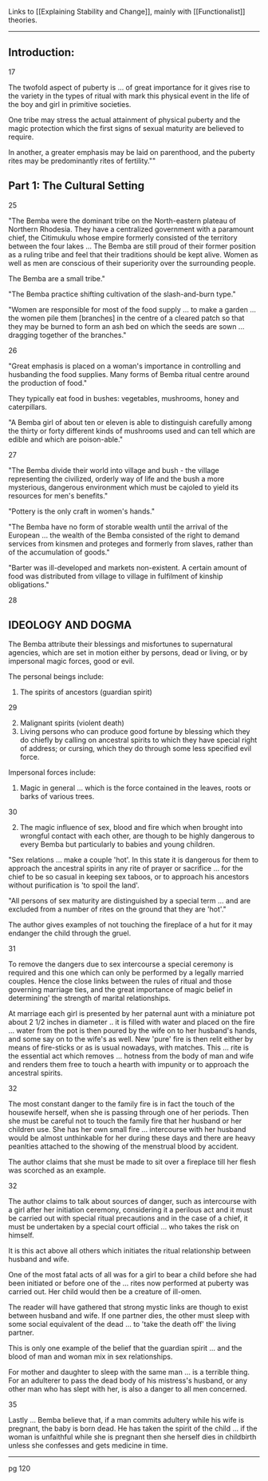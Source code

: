 Links to [[Explaining Stability and Change]], mainly with [[Functionalist]] theories.

---

## Introduction:

17

The twofold aspect of puberty is ... of great importance for it gives rise to the variety in the types of ritual with mark this physical event in the life of the boy and girl in primitive societies.

One tribe may stress the actual attainment of physical puberty and the magic protection which the first signs of sexual maturity are believed to require.

In another, a greater emphasis may be laid on parenthood, and the puberty rites may be predominantly rites of fertility.""


## Part 1: The Cultural Setting

25

"The Bemba were the dominant tribe on the North-eastern plateau of Northern Rhodesia. They have a centralized government with a paramount chief, the Citimukulu whose empire formerly consisted of the territory between the four lakes ... The Bemba are still proud of their former position as a ruling tribe and feel that their traditions should be kept alive. Women as well as men are conscious of their superiority over the surrounding people.

The Bemba are a small tribe."

"The Bemba practice shifting cultivation of the slash-and-burn type."

"Women are responsible for most of the food supply ... to make a garden ... the women pile them [branches] in the centre of a cleared patch so that they may be burned to form an ash bed on which the seeds are sown ... dragging together of the branches."

26

"Great emphasis is placed on a woman's importance in controlling and husbanding the food supplies. Many forms of Bemba ritual centre around the production of food."

They typically eat food in bushes: vegetables, mushrooms, honey and caterpillars. 

"A Bemba girl of about ten or eleven is able to distinguish carefully among the thirty or forty different kinds of mushrooms used and can tell which are edible and which are poison-able."

27

"The Bemba divide their world into village and bush - the village representing the civilized, orderly way of life and the bush a more mysterious, dangerous environment which must be cajoled to yield its resources for men's benefits."

"Pottery is the only craft in women's hands."

"The Bemba have no form of storable wealth until the arrival of the European ... the wealth of the Bemba consisted of the right to demand services from kinsmen and proteges and formerly from slaves, rather than of the accumulation of goods."

"Barter was ill-developed and markets non-existent. A certain amount of food was distributed from village to village in fulfilment of kinship obligations."

28

## IDEOLOGY AND DOGMA

The Bemba attribute their blessings and misfortunes to supernatural agencies, which are set in motion either by persons, dead or living, or by impersonal magic forces, good or evil.

The personal beings include:
1. The spirits of ancestors (guardian spirit)

29

2. Malignant spirits (violent death)
3. Living persons who can produce good fortune by blessing which they do chiefly by calling on ancestral spirits to which they have special right of address; or cursing, which they do through some less specified evil force.

Impersonal forces include:
1. Magic in general ... which is the force contained in the leaves, roots or barks of various trees.

30

2. The magic influence of sex, blood and fire which when brought into wrongful contact with each other, are though to be highly dangerous to every Bemba but particularly to babies and young children.

"Sex relations ... make a couple 'hot'. In this state it is dangerous for them to approach the ancestral spirits in any rite of prayer or sacrifice ... for the chief to be so casual in keeping sex taboos, or to approach his ancestors without purification is 'to spoil the land'.

"All persons of sex maturity are distinguished by a special term ... and are excluded from a number of rites on the ground that they are 'hot'."

The author gives examples of not touching the fireplace of a hut for it may endanger the child through the gruel.

31


To remove the dangers due to sex intercourse a special ceremony is required and this one which can only be performed by a legally married couples. Hence the close links between the rules of ritual and those governing marriage ties, and the great importance of magic belief in determining' the strength of marital relationships.

At marriage each girl is presented by her paternal aunt with a miniature pot about 2 1/2 inches in diameter .. it is filled with water and placed on the fire ... water from the pot is then poured by the wife on to her husband's hands, and some say on to the wife's as well. New 'pure' fire is then relit either by means of fire-sticks or as is usual nowadays, with matches. This ... rite is the essential act which removes ... hotness from the body of man and wife and renders them free to touch a hearth with impunity or to approach the ancestral spirits.

32

The most constant danger to the family fire is in fact the touch of the housewife herself, when she is passing through one of her periods. Then she must be careful not to touch the family fire that her husband or her children use. She has her own small fire ... intercourse with her husband would be almost unthinkable for her during these days and there are heavy peanlties attached to the showing of the menstrual blood by accident.

The author claims that she must be made to sit over a fireplace till her flesh was scorched as an example.

32

The author claims to talk about sources of danger, such as intercourse with a girl after her initiation ceremony, considering it a perilous act and it must be carried out with special ritual precautions and in the case of a chief, it must be undertaken by a special court official ... who takes the risk on himself.

It is this act above all others which initiates the ritual relationship between husband and wife.

One of the most fatal acts of all was for a girl to bear a child before she had been initiated or before one of the ... rites now performed at puberty was carried out. Her child would then be a creature of ill-omen.

The reader will have gathered that strong mystic links are though to exist between husband and wife. If one partner dies, the other must sleep with some social equivalent of the dead ... to 'take the death off' the living partner.

This is only one example of the belief that the guardian spirit ... and the blood of man and woman mix in sex relationships.

For mother and daughter to sleep with the same man ... is a terrible thing. For an adulterer to pass the dead body of his mistress's husband, or any other man who has slept with her, is also a danger to all men concerned.

35

Lastly ... Bemba believe that, if a man commits adultery while his wife is pregnant, the baby is born dead. He has taken the spirit of the child ... if the woman is unfaithful while she is pregnant then she herself dies in childbirth unless she confesses and gets medicine in time.


---

pg 120